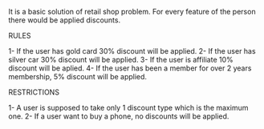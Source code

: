 It is a basic solution of retail shop problem. For every feature of the person there would be applied discounts. 

RULES

1- If the user has gold card 30% discount will be applied.
2- If the user has silver car 30% discount will be applied.
3- If the user is affiliate 10% discount will be aplied.
4- If the user has been a member for over 2 years membership, 5% discount will be applied.

RESTRICTIONS

1- A user is supposed to take only 1 discount type which is the maximum one. 
2- If a user want to buy a phone, no discounts will be applied.


